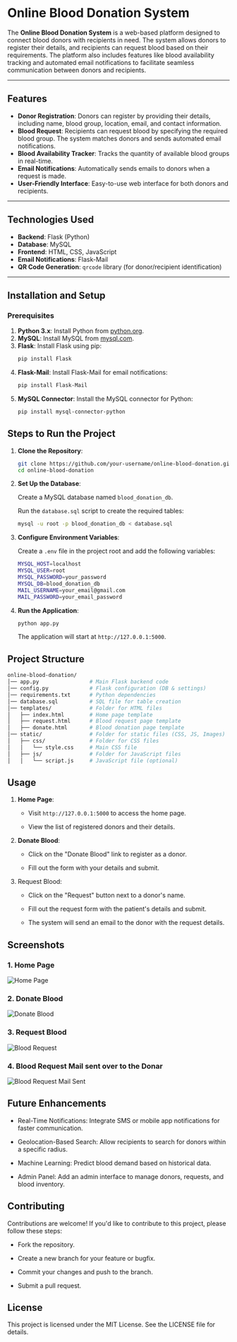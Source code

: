 # Online Blood Donation System

The **Online Blood Donation System** is a web-based platform designed to connect blood donors with recipients in need. The system allows donors to register their details, and recipients can request blood based on their requirements. The platform also includes features like blood availability tracking and automated email notifications to facilitate seamless communication between donors and recipients.

---

## Features

- **Donor Registration**: Donors can register by providing their details, including name, blood group, location, email, and contact information.
- **Blood Request**: Recipients can request blood by specifying the required blood group. The system matches donors and sends automated email notifications.
- **Blood Availability Tracker**: Tracks the quantity of available blood groups in real-time.
- **Email Notifications**: Automatically sends emails to donors when a request is made.
- **User-Friendly Interface**: Easy-to-use web interface for both donors and recipients.

---

## Technologies Used

- **Backend**: Flask (Python)
- **Database**: MySQL
- **Frontend**: HTML, CSS, JavaScript
- **Email Notifications**: Flask-Mail
- **QR Code Generation**: `qrcode` library (for donor/recipient identification)

---

## Installation and Setup

### Prerequisites

1. **Python 3.x**: Install Python from [python.org](https://www.python.org/).
2. **MySQL**: Install MySQL from [mysql.com](https://www.mysql.com/).
3. **Flask**: Install Flask using pip:
   ```bash
   pip install Flask
   ```
4. **Flask-Mail**: Install Flask-Mail for email notifications:
   ```bash
   pip install Flask-Mail
   ```
5. **MySQL Connector**: Install the MySQL connector for Python:
   ```bash
   pip install mysql-connector-python
   ```

## Steps to Run the Project

1. **Clone the Repository**:
    ```bash
    git clone https://github.com/your-username/online-blood-donation.git
    cd online-blood-donation
   ```
2. **Set Up the Database**:

    Create a MySQL database named `blood_donation_db`.

    Run the `database.sql` script to create the required tables:
    ```bash
   mysql -u root -p blood_donation_db < database.sql
   ```
3. **Configure Environment Variables**:

    Create a `.env` file in the project root and add the following variables:

    ```bash
    MYSQL_HOST=localhost
    MYSQL_USER=root
    MYSQL_PASSWORD=your_password
    MYSQL_DB=blood_donation_db
    MAIL_USERNAME=your_email@gmail.com
    MAIL_PASSWORD=your_email_password
    ```

4. **Run the Application**:
     ```bash
     python app.py
     ```
     The application will start at `http://127.0.0.1:5000`.

## Project Structure

```bash
online-blood-donation/
│── app.py                # Main Flask backend code
│── config.py             # Flask configuration (DB & settings)
│── requirements.txt      # Python dependencies
│── database.sql          # SQL file for table creation
│── templates/            # Folder for HTML files
│   ├── index.html        # Home page template
│   ├── request.html      # Blood request page template
│   ├── donate.html       # Blood donation page template
│── static/               # Folder for static files (CSS, JS, Images)
│   ├── css/              # Folder for CSS files
│   │   └── style.css     # Main CSS file
│   ├── js/               # Folder for JavaScript files
│   │   └── script.js     # JavaScript file (optional)
```

## Usage

1. **Home Page**:

    - Visit `http://127.0.0.1:5000` to access the home page.

   - View the list of registered donors and their details.

2. **Donate Blood**:

    - Click on the "Donate Blood" link to register as a donor.

    - Fill out the form with your details and submit.

3. Request Blood:

    - Click on the "Request" button next to a donor's name.

    - Fill out the request form with the patient's details and submit.

    - The system will send an email to the donor with the request details.

## Screenshots
   ### 1. Home Page 
   ![Home Page](https://github.com/user-attachments/assets/3e5e7856-2807-4875-8118-31d6f9277ab5)

   ### 2. Donate Blood
   ![Donate Blood](https://github.com/user-attachments/assets/74fe2675-38a4-4c59-a4e5-4bb9c8917c43)

   ### 3. Request Blood
   ![Blood Request](https://github.com/user-attachments/assets/b637553d-47a2-4c5b-965e-6a172a72c2f5)


   ### 4. Blood Request Mail sent over to the Donar 
   
   ![Blood Request Mail Sent](https://github.com/user-attachments/assets/e8febf8b-5bbb-4a68-b282-6adb2eef8be0)

## Future Enhancements
   - Real-Time Notifications: Integrate SMS or mobile app notifications for faster communication.

   - Geolocation-Based Search: Allow recipients to search for donors within a specific radius.

   - Machine Learning: Predict blood demand based on historical data.

   - Admin Panel: Add an admin interface to manage donors, requests, and blood inventory.

## Contributing
Contributions are welcome! If you'd like to contribute to this project, please follow these steps:
   - Fork the repository.

   - Create a new branch for your feature or bugfix.

   - Commit your changes and push to the branch.

   - Submit a pull request.
## License
This project is licensed under the MIT License. See the LICENSE file for details.
